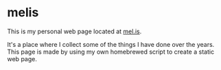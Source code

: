 # melis

This is my personal web page located at [mel.is](http://mel.is).

It's a place where I collect some of the things I have done over the years.
This page is made by using my own homebrewed script to create a static web page.
